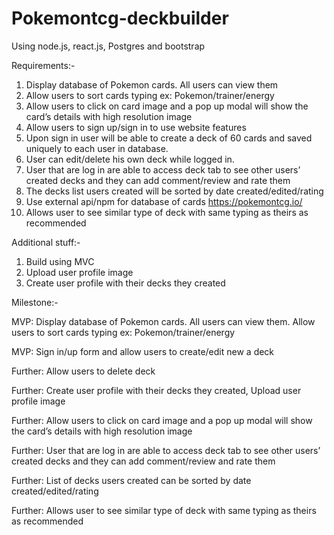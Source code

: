 # Pokemontcg-deckbuilder
Using node.js, react.js, Postgres and bootstrap

Requirements:-
1. Display database of Pokemon cards. All users can view them
2. Allow users to sort cards typing ex: Pokemon/trainer/energy
3. Allow users to click on card image and a pop up modal will show the card’s details with high resolution image
4. Allow users to sign up/sign in to use website features
5. Upon sign in user will be able to create a deck of 60 cards and saved uniquely to each user in database.
6. User can edit/delete his own deck while logged in.
7. User that are log in are able to access deck tab to see other users’ created decks and they can add comment/review and rate them
8. The decks list users created will be sorted by date created/edited/rating
9. Use external api/npm for database of cards https://pokemontcg.io/
10. Allows user to see similar type of deck with same typing as theirs as recommended

Additional stuff:-
1. Build using MVC
2. Upload user profile image
3. Create user profile with their decks they created

Milestone:-

MVP: Display database of Pokemon cards. All users can view them. Allow users to sort cards typing ex: Pokemon/trainer/energy

MVP: Sign in/up form and allow users to create/edit new a deck

Further: Allow users to delete deck

Further: Create user profile with their decks they created, Upload user profile image

Further: Allow users to click on card image and a pop up modal will show the card’s details with high resolution image

Further: User that are log in are able to access deck tab to see other users’ created decks and they can add comment/review and rate them

Further: List of decks users created can be sorted by date created/edited/rating

Further: Allows user to see similar type of deck with same typing as theirs as recommended
